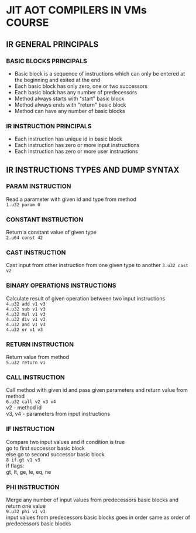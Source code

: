 # JIT AOT COMPILERS IN VMs COURSE

## IR GENERAL PRINCIPALS

### BASIC BLOCKS PRINCIPALS

- Basic block is a sequence of instructions
which can only be entered at the beginning
and exited at the end  
- Each basic block has only zero, one or two successors  
- Each basic block has any number of predecessors
- Method always starts with "start" basic block
- Method always ends with "return" basic block
- Method can have any number of basic blocks

### IR INSTRUCTION PRINCIPALS

- Each instruction has unique id in basic block
- Each instruction has zero or more input instructions
- Each instruction has zero or more user instructions

## IR INSTRUCTIONS TYPES AND DUMP SYNTAX

### PARAM INSTRUCTION

Read a parameter with given id and type from method  
``` 1.u32 param 0 ```

### CONSTANT INSTRUCTION  

Return a constant value of given type  
``` 2.u64 const 42 ```

### CAST INSTRUCTION

Cast input from other instruction from one given type to another
``` 3.u32 cast v2 ```

### BINARY OPERATIONS INSTRUCTIONS

Calculate result of given operation between two input instructions  
``` 4.u32 add v1 v3 ```  
``` 4.u32 sub v1 v3 ```  
``` 4.u32 mul v1 v3 ```  
``` 4.u32 div v1 v3 ```  
``` 4.u32 and v1 v3 ```  
``` 4.u32 or v1 v3 ```  

### RETURN INSTRUCTION

Return value from method  
``` 5.u32 return v1 ```

### CALL INSTRUCTION

Call method with given id and pass given parameters
and return value from method  
``` 6.u32 call v2 v3 v4 ```  
v2 - method id  
v3, v4 - parameters from input instructions  

### IF INSTRUCTION

Compare two input values and if condition is true  
go to first successor basic block  
else go to second successor basic block  
``` 8 if.gt v1 v3 ```  
if flags:  
gt, lt, ge, le, eq, ne

### PHI INSTRUCTION

Merge any number of input values from predecessors basic blocks and return one value  
``` 9.u32 phi v1 v3 ```  
input values from predecessors basic blocks
goes in order same as order
of predecessors basic blocks
